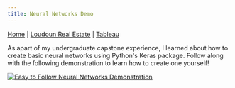 ```yaml
---
title: Neural Networks Demo
---
```


[Home](../index.md) | [Loudoun Real Estate](/loudounRealEstate/loudounIndex.md) | [Tableau](/tableau/tableauIndex.md)

As apart of my undergraduate capstone experience, I learned about how to create basic neural networks using Python's Keras package. Follow along with the following demonstration to learn how to create one yourself!

[![Easy to Follow Neural Networks Demonstration](https://img.youtube.com/vi/juxqMT0Ow7E.jpg)](https://www.youtube.com/watch?v=juxqMT0Ow7E)

